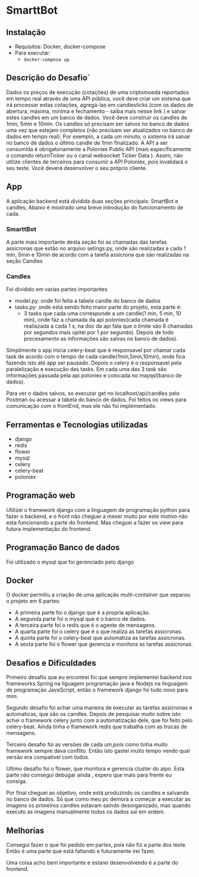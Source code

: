 # SmarttBot
 
 ## Instalação
 
 - Requisitos: Docker, docker-compose
 - Para executar:
   - `docker-compose up`.

   
 ## Descrição do Desafio`
Dados os preços de execução (cotações) de uma criptomoeda reportados em tempo real
através de uma API pública, você deve criar um sistema que irá processar estas cotações,
agregá-las em candlesticks (com os dados de abertura, máxima, mínima e fechamento - saiba
mais nesse link ) e salvar estes candles em um banco de dados.
Você deve construir os candles de 1min, 5min e 10min. Os candles só precisam ser salvos no
banco de dados uma vez que estejam completos (não precisam ser atualizados no banco de
dados em tempo real). Por exemplo, a cada um minuto, o sistema irá salvar no banco de dados
o último candle de 1min finalizado.
A API a ser consumida é obrigatoriamente a Poloniex Public API (mais especificamente o
comando returnTicker ou o canal websocket Ticker Data ). Assim, não utilize clientes de
terceiros para consumir a API Poloniex, pois invalidará o seu teste. Você deverá desenvolver o
seu próprio cliente.
 
 ## App
 
 A aplicação backend está dividida duas seções principais: SmartBot e candles, Abaixo é mostrado uma breve introdução do funcionamento de cada.
 
 ### SmarttBot
 
A parte mais importante desta seção foi as chamadas das tarefas assicronas que estão no arquivo setings.py, onde são realizadas a cada 1 min, 5min e 10min de acordo com a tarefa assicrona que são realizadas na seção Candles

### Candles

Foi dividido em varias partes importantes

- model.py: onde foi feita a tabela candle do banco de dados 
- tasks.py: onde está sendo feito maior parte do projeto, esta parte é:
  - 3 tasks que cada uma corresponde a um candle(1 min, 5 min, 10 min), onde faz a chamada da api poloniex(cada chamada é realiazada a cada 1 s, na doc da api fala que o limite são 6 chamadas por segundos mais opitei por 1 por segundo). Depois de todo procesamento as informações são salvas no banco de dados).
 
 Simplimente o app inicia celery-beat que é responsavel por chamar cada task de acordo com o tempo de cada candle(1min,5min,10min), onde fica fazendo isto até app ser pausado. Depois o celery é o responsavel pela paralelização e execução das tasks. Em cada uma das 3 task são informações passada pela api poloniex e colocada no mayqsl(banco de dados).
 
Para ver o dados salvos, so executar get no localhost/api/candles pelo Postman ou acessar a tabela do banco de dados. Foi feitos os views para comunicação com o frontEnd, mas ele não foi implementado.
 
 
 ## Ferramentas e Tecnologias utilizadas
 
 - django
 - redis
 - flower
 - mysql
 - celery
 - celery-beat
 - poloniex
 
 
 ## Programação web
 
 Utilizei o framework django com a linguagem de programação python para fazer o backend, e o front não cheguei a mexer muito por este motivo não esta funcionando a parte do frontend. Mas cheguei a fazer os view para futura implementação do frontend.
 
 ## Programação Banco de dados
 
 Foi utilizado o mysql que foi gerenciado pelo django
 
 ## Docker
 
 O docker permitiu a criação de uma aplicação multi-container que separou o projeto em 6 partes:
 
 - A primeira parte foi o django que é a propria aplicação.
 - A segunda parte foi o mysql que é o banco de dados.
 - A terceira parte foi o redis que é o agente de mensagens.
 - A quarta parte foi o celery que é o que realiza as tarefas assicronas.
 - A quinta parte foi o celery-beat que automatiza as tarefas assicronas.
 - A sexta parte foi o flower que gerencia e monitora as tarefas assicronas.
 
 ## Desafios e Dificuldades
 
 Primeiro desafio que eu encontrei foi que sempre implementei backend nos frameworks Spring na liguagem programação java e Nodejs na linguagem de programação JavaScript, então o framework django foi tudo novo para mim.
 
 Segundo desafio foi achar uma maneira de executar as tarefas assicronas e automaticas, que são os candles. Depois de pesquisar muito sobre isto achei o framework celery junto com a automatização dele, que foi feito pelo celery-beat. Ainda tinha o framework redis que trabalha com as trocas de mensagens.
 
 Terceiro desafio foi as versões de cada um,pois como tinha muito framework sempre dava conflito. Então isto gastei muito tempo vendo qual versão era compativel com todos.
 
 Ultimo desafio foi o flower, que monitora e gerencia cluster do aipo. Esta parte não consegui debugar ainda , espero que mais para frente eu consiga.
 
 Por final cheguei ao objetivo, onde está produzindo os candles e salvando no banco de dados. Só que como meu pc demora a começar a executar as imagens os primeiros candles estavam saindo desorganizado, mas quando executo as imagens manualmente todos os dados sai em ordem.
 
 ## Melhorias
 
 Consegui fazer o que foi pedido em partes, pois não fiz a parte dos teste. Então é uma parte que está faltando e futuramente irei fazer.

Uma coisa acho bem importante e estarei desenvolvendo é a parte do frontend.
 
 
 
 
